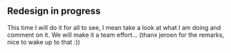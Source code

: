 <article><h2>Redesign in progress</h2>This time I will do it for all to see, I mean take a look at what I am doing and comment on it. We will make it a team effort... (thanx jeroen for the remarks, nice to wake up to that :))</article>